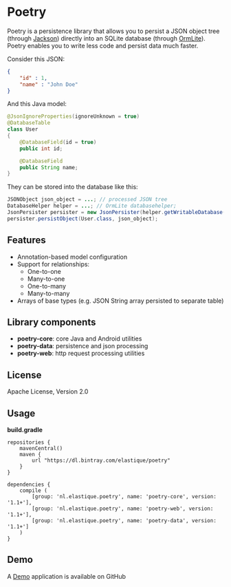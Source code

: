 Poetry
======

Poetry is a persistence library that allows you to persist a JSON object tree (through [Jackson]) directly into an SQLite database (through [OrmLite]).
Poetry enables you to write less code and persist data much faster.

Consider this JSON:
```json
{
	"id" : 1,
	"name" : "John Doe"
}
```
And this Java model:
```java
@JsonIgnoreProperties(ignoreUnknown = true)
@DatabaseTable
class User
{
	@DatabaseField(id = true)
    public int id;

	@DatabaseField
    public String name;
}
```
They can be stored into the database like this:
```java
JSONObject json_object = ...; // processed JSON tree
DatabaseHelper helper = ...; // OrmLite databasehelper;
JsonPersister persister = new JsonPersister(helper.getWritableDatabase());
persister.persistObject(User.class, json_object);
```
Features
----
* Annotation-based model configuration
* Support for relationships:
	* One-to-one
	* Many-to-one
	* One-to-many
	* Many-to-many
* Arrays of base types (e.g. JSON String array persisted to separate table)

Library components
----
* <strong>poetry-core</strong>: core Java and Android utilities
* <strong>poetry-data</strong>: persistence and json processing
* <strong>poetry-web</strong>: http request processing utilities

License
----

Apache License, Version 2.0

Usage
----

<strong>build.gradle</strong>

```
repositories {
    mavenCentral()
    maven {
        url "https://dl.bintray.com/elastique/poetry"
    }
}
```

```
dependencies {
    compile (
        [group: 'nl.elastique.poetry', name: 'poetry-core', version: '1.1+'],
        [group: 'nl.elastique.poetry', name: 'poetry-web', version: '1.1+'],
        [group: 'nl.elastique.poetry', name: 'poetry-data', version: '1.1+']
    )
}
```

Demo
----

A [Demo] application is available on GitHub

[OrmLite]:http://ormlite.com
[JSON]:http://json.org/java/
[Jackson]:https://github.com/FasterXML/jackson
[Demo]:https://github.com/elastique/poetry-demo
